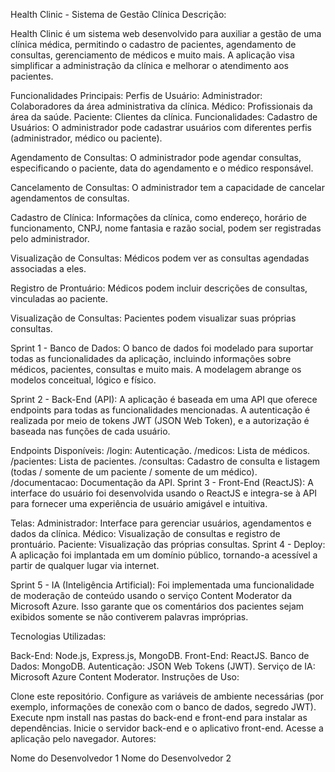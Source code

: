 Health Clinic - Sistema de Gestão Clínica
Descrição:

Health Clinic é um sistema web desenvolvido para auxiliar a gestão de uma clínica médica, permitindo o cadastro de pacientes, agendamento de consultas, gerenciamento de médicos e muito mais. A aplicação visa simplificar a administração da clínica e melhorar o atendimento aos pacientes.

Funcionalidades Principais:
Perfis de Usuário:
Administrador: Colaboradores da área administrativa da clínica.
Médico: Profissionais da área da saúde.
Paciente: Clientes da clínica.
Funcionalidades:
Cadastro de Usuários: O administrador pode cadastrar usuários com diferentes perfis (administrador, médico ou paciente).

Agendamento de Consultas: O administrador pode agendar consultas, especificando o paciente, data do agendamento e o médico responsável.

Cancelamento de Consultas: O administrador tem a capacidade de cancelar agendamentos de consultas.

Cadastro de Clínica: Informações da clínica, como endereço, horário de funcionamento, CNPJ, nome fantasia e razão social, podem ser registradas pelo administrador.

Visualização de Consultas: Médicos podem ver as consultas agendadas associadas a eles.

Registro de Prontuário: Médicos podem incluir descrições de consultas, vinculadas ao paciente.

Visualização de Consultas: Pacientes podem visualizar suas próprias consultas.

Sprint 1 - Banco de Dados:
O banco de dados foi modelado para suportar todas as funcionalidades da aplicação, incluindo informações sobre médicos, pacientes, consultas e muito mais. A modelagem abrange os modelos conceitual, lógico e físico.

Sprint 2 - Back-End (API):
A aplicação é baseada em uma API que oferece endpoints para todas as funcionalidades mencionadas. A autenticação é realizada por meio de tokens JWT (JSON Web Token), e a autorização é baseada nas funções de cada usuário.

Endpoints Disponíveis:
/login: Autenticação.
/medicos: Lista de médicos.
/pacientes: Lista de pacientes.
/consultas: Cadastro de consulta e listagem (todas / somente de um paciente / somente de um médico).
/documentacao: Documentação da API.
Sprint 3 - Front-End (ReactJS):
A interface do usuário foi desenvolvida usando o ReactJS e integra-se à API para fornecer uma experiência de usuário amigável e intuitiva.

Telas:
Administrador: Interface para gerenciar usuários, agendamentos e dados da clínica.
Médico: Visualização de consultas e registro de prontuário.
Paciente: Visualização das próprias consultas.
Sprint 4 - Deploy:
A aplicação foi implantada em um domínio público, tornando-a acessível a partir de qualquer lugar via internet.

Sprint 5 - IA (Inteligência Artificial):
Foi implementada uma funcionalidade de moderação de conteúdo usando o serviço Content Moderator da Microsoft Azure. Isso garante que os comentários dos pacientes sejam exibidos somente se não contiverem palavras impróprias.

Tecnologias Utilizadas:

Back-End: Node.js, Express.js, MongoDB.
Front-End: ReactJS.
Banco de Dados: MongoDB.
Autenticação: JSON Web Tokens (JWT).
Serviço de IA: Microsoft Azure Content Moderator.
Instruções de Uso:

Clone este repositório.
Configure as variáveis de ambiente necessárias (por exemplo, informações de conexão com o banco de dados, segredo JWT).
Execute npm install nas pastas do back-end e front-end para instalar as dependências.
Inicie o servidor back-end e o aplicativo front-end.
Acesse a aplicação pelo navegador.
Autores:

Nome do Desenvolvedor 1
Nome do Desenvolvedor 2
